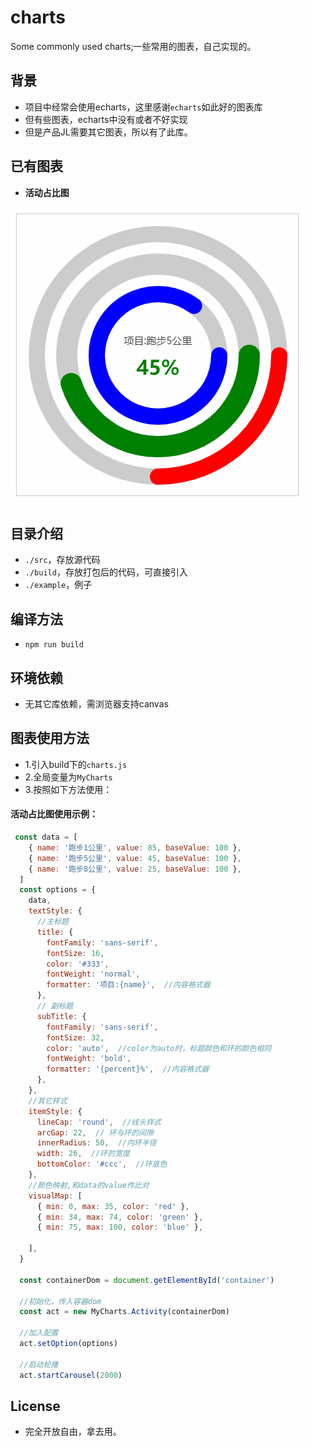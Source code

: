 # charts
Some commonly used charts;一些常用的图表，自己实现的。

## 背景
- 项目中经常会使用echarts，这里感谢`echarts`如此好的图表库
- 但有些图表，echarts中没有或者不好实现
- 但是产品JL需要其它图表，所以有了此库。

## 已有图表
- **活动占比图**

![image](screenshot/activity.gif)

## 目录介绍
- `./src`，存放源代码
- `./build`，存放打包后的代码，可直接引入
- `./example`，例子

## 编译方法
- `npm run build`

## 环境依赖
- 无其它库依赖，需浏览器支持canvas

## 图表使用方法
- 1.引入build下的`charts.js`
- 2.全局变量为`MyCharts`
- 3.按照如下方法使用：
#### 活动占比图使用示例：
```js
 const data = [
    { name: '跑步1公里', value: 85, baseValue: 100 },
    { name: '跑步5公里', value: 45, baseValue: 100 },
    { name: '跑步8公里', value: 25, baseValue: 100 },
  ]
  const options = {
    data,
    textStyle: {
      //主标题
      title: {
        fontFamily: 'sans-serif',
        fontSize: 16,
        color: '#333',
        fontWeight: 'normal',
        formatter: '项目:{name}',  //内容格式器
      },
      // 副标题
      subTitle: {
        fontFamily: 'sans-serif',
        fontSize: 32,
        color: 'auto',  //color为auto时，标题颜色和环的颜色相同
        fontWeight: 'bold',
        formatter: '{percent}%',  //内容格式器
      },
    },
    //其它样式
    itemStyle: {
      lineCap: 'round',  //线头样式
      arcGap: 22,  // 环与环的间隙
      innerRadius: 50,  //内环半径
      width: 26,  //环的宽度
      bottomColor: '#ccc',  //环底色
    },
    //颜色映射,和data的value作比对
    visualMap: [
      { min: 0, max: 35, color: 'red' },
      { min: 34, max: 74, color: 'green' },
      { min: 75, max: 100, color: 'blue' },

    ],
  }

  const containerDom = document.getElementById('container')

  //初始化，传入容器dom
  const act = new MyCharts.Activity(containerDom)

  //加入配置
  act.setOption(options)

  //启动轮播
  act.startCarousel(2000)
```

## License

- 完全开放自由，拿去用。
